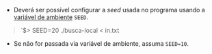 * Deverá ser possível configurar a *seed* usada no programa usando a [variável de ambiente](https://en.wikipedia.org/wiki/Environment_variable) `SEED`.  

> `$> SEED=20 ./busca-local < in.txt

* Se não for passada via variável de ambiente, assuma `SEED=10`.
